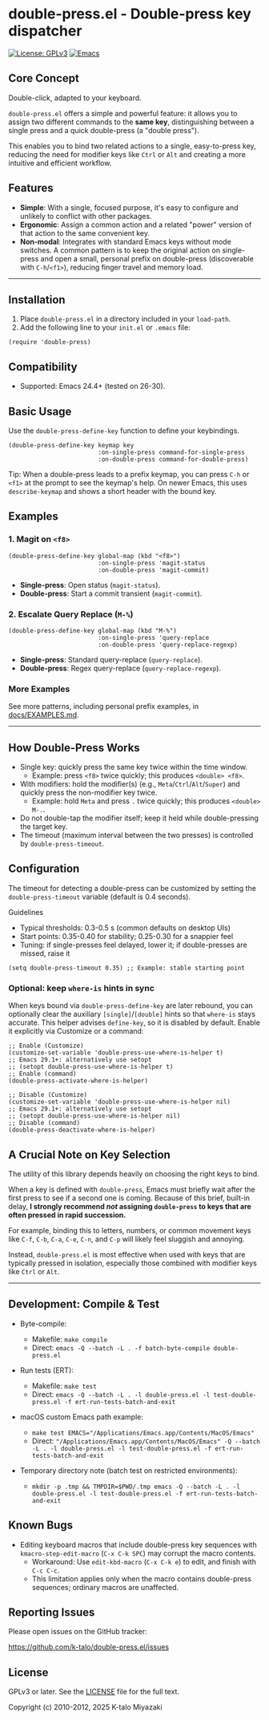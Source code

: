 # double-press.el - Double-press key dispatcher

[![License: GPLv3](https://img.shields.io/badge/license-GPLv3-blue.svg)](LICENSE) [![Emacs](https://img.shields.io/badge/Emacs-24.4%2B-blueviolet.svg)](#compatibility)


## Core Concept
Double-click, adapted to your keyboard.

`double-press.el` offers a simple and powerful feature: it allows you to assign two different commands to the **same key**, distinguishing between a single press and a quick double-press (a "double press").

This enables you to bind two related actions to a single, easy-to-press key, reducing the need for modifier keys like `Ctrl` or `Alt` and creating a more intuitive and efficient workflow.


## Features

- **Simple**: With a single, focused purpose, it's easy to configure and unlikely to conflict with other packages.
- **Ergonomic**: Assign a common action and a related "power" version of that action to the same convenient key.
- **Non-modal**: Integrates with standard Emacs keys without mode switches. A common pattern is to keep the original action on single-press and open a small, personal prefix on double-press (discoverable with `C-h`/`<f1>`), reducing finger travel and memory load.

---

## Installation

1.  Place `double-press.el` in a directory included in your `load-path`.
2.  Add the following line to your `init.el` or `.emacs` file:

```emacs-lisp
(require 'double-press)
```
 
## Compatibility

- Supported: Emacs 24.4+ (tested on 26-30).

## Basic Usage

Use the `double-press-define-key` function to define your keybindings.

```emacs-lisp
(double-press-define-key keymap key
                         :on-single-press command-for-single-press
                         :on-double-press command-for-double-press)
```

Tip: When a double-press leads to a prefix keymap, you can press `C-h`
or `<f1>` at the prompt to see the keymap's help. On newer Emacs,
this uses `describe-keymap` and shows a short header with the bound key.

## Examples

### 1. Magit on `<f8>`

```emacs-lisp
(double-press-define-key global-map (kbd "<f8>")
                         :on-single-press 'magit-status
                         :on-double-press 'magit-commit)
```
- **Single-press**: Open status (`magit-status`).
- **Double-press**: Start a commit transient (`magit-commit`).


### 2. Escalate Query Replace (`M-%`)

```emacs-lisp
(double-press-define-key global-map (kbd "M-%")
                         :on-single-press 'query-replace
                         :on-double-press 'query-replace-regexp)
```
- **Single-press**: Standard query-replace (`query-replace`).
- **Double-press**: Regex query-replace (`query-replace-regexp`).

### More Examples

See more patterns, including personal prefix examples, in [docs/EXAMPLES.md](docs/EXAMPLES.md).

---

## How Double-Press Works

- Single key: quickly press the same key twice within the time window.
  - Example: press `<f8>` twice quickly; this produces `<double> <f8>`.
- With modifiers: hold the modifier(s) (e.g., `Meta`/`Ctrl`/`Alt`/`Super`) and quickly press the non-modifier key twice.
  - Example: hold `Meta` and press `.` twice quickly; this produces `<double> M-.`.
- Do not double-tap the modifier itself; keep it held while double-pressing the target key.
- The timeout (maximum interval between the two presses) is controlled by `double-press-timeout`.


<a id="dp-configuration"></a>
## Configuration

The timeout for detecting a double-press can be customized by setting the `double-press-timeout` variable (default is 0.4 seconds).

Guidelines
- Typical thresholds: 0.3-0.5 s (common defaults on desktop UIs)
- Start points: 0.35-0.40 for stability; 0.25-0.30 for a snappier feel
- Tuning: if single-presses feel delayed, lower it; if double-presses are missed, raise it

```emacs-lisp
(setq double-press-timeout 0.35) ;; Example: stable starting point
```

### Optional: keep `where-is` hints in sync

When keys bound via `double-press-define-key` are later rebound, you can
optionally clear the auxiliary `[single]`/`[double]` hints so that
`where-is` stays accurate. This helper advises `define-key`, so it is
disabled by default. Enable it explicitly via Customize or a command:

```emacs-lisp
;; Enable (Customize)
(customize-set-variable 'double-press-use-where-is-helper t)
;; Emacs 29.1+: alternatively use setopt
;; (setopt double-press-use-where-is-helper t)
;; Enable (command)
(double-press-activate-where-is-helper)

;; Disable (Customize)
(customize-set-variable 'double-press-use-where-is-helper nil)
;; Emacs 29.1+: alternatively use setopt
;; (setopt double-press-use-where-is-helper nil)
;; Disable (command)
(double-press-deactivate-where-is-helper)
```

## A Crucial Note on Key Selection

The utility of this library depends heavily on choosing the right keys to bind.

When a key is defined with `double-press`, Emacs must briefly wait after the first press to see if a second one is coming. Because of this brief, built-in delay, **I strongly recommend *not* assigning `double-press` to keys that are often pressed in rapid succession.**

For example, binding this to letters, numbers, or common movement keys like `C-f`, `C-b`, `C-a`, `C-e`, `C-n`, and `C-p` will likely feel sluggish and annoying.

Instead, `double-press.el` is most effective when used with keys that are typically pressed in isolation, especially those combined with modifier keys like `Ctrl` or `Alt`.

---

## Development: Compile & Test

- Byte-compile:
  - Makefile: `make compile`
  - Direct: `emacs -Q --batch -L . -f batch-byte-compile double-press.el`

- Run tests (ERT):
  - Makefile: `make test`
  - Direct: `emacs -Q --batch -L . -l double-press.el -l test-double-press.el -f ert-run-tests-batch-and-exit`

- macOS custom Emacs path example:
  - `make test EMACS="/Applications/Emacs.app/Contents/MacOS/Emacs"`
  - Direct: `"/Applications/Emacs.app/Contents/MacOS/Emacs" -Q --batch -L . -l double-press.el -l test-double-press.el -f ert-run-tests-batch-and-exit`

- Temporary directory note (batch test on restricted environments):
  - `mkdir -p .tmp && TMPDIR=$PWD/.tmp emacs -Q --batch -L . -l double-press.el -l test-double-press.el -f ert-run-tests-batch-and-exit`


## Known Bugs

- Editing keyboard macros that include double-press key sequences with `kmacro-step-edit-macro` (`C-x C-k SPC`) may corrupt the macro contents.
  - Workaround: Use `edit-kbd-macro` (`C-x C-k e`) to edit, and finish with `C-c C-c`.
  - This limitation applies only when the macro contains double-press sequences; ordinary macros are unaffected.

## Reporting Issues

Please open issues on the GitHub tracker:

https://github.com/k-talo/double-press.el/issues

## License

GPLv3 or later. See the [LICENSE](LICENSE) file for the full text.

Copyright (c) 2010-2012, 2025 K-talo Miyazaki
